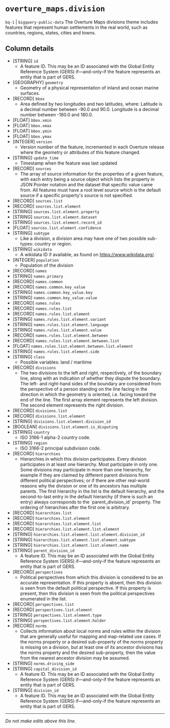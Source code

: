 # `overture_maps.division`
`bq-1` | `bigquery-public-data`
The Overture Maps divisions theme includes features that represent human settlements in the real world, such as countries, regions, states, cities and towns. 

## Column details
* [STRING]    `id`
  - A feature ID. This may be an ID associated with the Global Entity Reference System (GERS) if—and-only-if the feature represents an entity that is part of GERS.
* [GEOGRAPHY] `geometry`
  - Geometry of a physical representation of inland and ocean marine surfaces.
* [RECORD]    `bbox`
  - Area defined by two longitudes and two latitudes, where: Latitude is a decimal number between -90.0 and 90.0. Longitude is a decimal number between -180.0 and 180.0.
* [FLOAT]     `bbox.xmin`
* [FLOAT]     `bbox.xmax`
* [FLOAT]     `bbox.ymin`
* [FLOAT]     `bbox.ymax`
* [INTEGER]   `version`
  - Version number of the feature, incremented in each Overture release where the geometry or attributes of this feature changed.
* [STRING]    `update_time`
  - Timestamp when the feature was last updated
* [RECORD]    `sources`
  - The array of source information for the properties of a given feature, with each entry being a source object which lists the property in JSON Pointer notation and the dataset that specific value came from. All features must have a root level source which is the default source if a specific property's source is not specified.
* [RECORD]    `sources.list`
* [RECORD]    `sources.list.element`
* [STRING]    `sources.list.element.property`
* [STRING]    `sources.list.element.dataset`
* [STRING]    `sources.list.element.record_id`
* [FLOAT]     `sources.list.element.confidence`
* [STRING]    `subtype`
  - Like a division, a division area may have one of two possible sub-types: country or region.
* [STRING]    `wikidata`
  - A wikidata ID if available, as found on https://www.wikidata.org/.
* [INTEGER]   `population`
  - Population of the division
* [RECORD]    `names`
* [STRING]    `names.primary`
* [RECORD]    `names.common`
* [RECORD]    `names.common.key_value`
* [STRING]    `names.common.key_value.key`
* [STRING]    `names.common.key_value.value`
* [RECORD]    `names.rules`
* [RECORD]    `names.rules.list`
* [RECORD]    `names.rules.list.element`
* [STRING]    `names.rules.list.element.variant`
* [STRING]    `names.rules.list.element.language`
* [STRING]    `names.rules.list.element.value`
* [RECORD]    `names.rules.list.element.between`
* [RECORD]    `names.rules.list.element.between.list`
* [FLOAT]     `names.rules.list.element.between.list.element`
* [STRING]    `names.rules.list.element.side`
* [STRING]    `class`
  - Possible variables: land / maritime
* [RECORD]    `divisions`
  - The two divisions to the left and right, respectively, of the boundary line, along with an indication of whether they dispute the boundary. The left- and right-hand sides of the boundary are considered from the perspective of a person standing on the line facing in the direction in which the geometry is oriented, i.e. facing toward the end of the line. The first array element represents the left division. The second element represents the right division.
* [RECORD]    `divisions.list`
* [RECORD]    `divisions.list.element`
* [STRING]    `divisions.list.element.division_id`
* [BOOLEAN]   `divisions.list.element.is_disputing`
* [STRING]    `country`
  - ISO 3166-1 alpha-2 country code.
* [STRING]    `region`
  - ISO 3166-2 principal subdivision code.
* [RECORD]    `hierarchies`
  - Hierarchies in which this division participates. Every division participates in at least one hierarchy. Most participate in only one. Some divisions may participate in more than one hierarchy, for example if they are claimed by different parent divisions from different political perspectives; or if there are other real-world reasons why the division or one of its ancestors has multiple parents. The first hierarchy in the list is the default hierarchy, and the second-to-last entry in the default hierarchy (if there is such an entry) always corresponds to the `parent_division_id' property. The ordering of hierarchies after the first one is arbitrary.
* [RECORD]    `hierarchies.list`
* [RECORD]    `hierarchies.list.element`
* [RECORD]    `hierarchies.list.element.list`
* [RECORD]    `hierarchies.list.element.list.element`
* [STRING]    `hierarchies.list.element.list.element.division_id`
* [STRING]    `hierarchies.list.element.list.element.subtype`
* [STRING]    `hierarchies.list.element.list.element.name`
* [STRING]    `parent_division_id`
  - A feature ID. This may be an ID associated with the Global Entity Reference System (GERS) if—and-only-if the feature represents an entity that is part of GERS.
* [RECORD]    `perspectives`
  - Political perspectives from which this division is considered to be an accurate representation. If this property is absent, then this division is seen from the default political perspective. If this property is present, then this division is seen from the political perspectives enumerated in the list.
* [RECORD]    `perspectives.list`
* [RECORD]    `perspectives.list.element`
* [STRING]    `perspectives.list.element.type`
* [STRING]    `perspectives.list.element.holder`
* [RECORD]    `norms`
  - Collects information about local norms and rules within the division that are generally useful for mapping and map-related use cases. If the norms property or a desired sub-property of the norms property is missing on a division, but at least one of its ancestor divisions has the norms property and the desired sub-property, then the value from the nearest ancestor division may be assumed.
* [STRING]    `norms.driving_side`
* [STRING]    `capital_division_id`
  - A feature ID. This may be an ID associated with the Global Entity Reference System (GERS) if—and-only-if the feature represents an entity that is part of GERS.
* [STRING]    `division_id`
  - A feature ID. This may be an ID associated with the Global Entity Reference System (GERS) if—and-only-if the feature represents an entity that is part of GERS.

-------------------------------------------------------------------------------
*Do not make edits above this line.*
